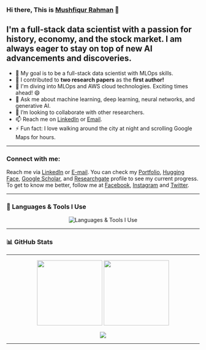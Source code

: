 ### Hi there, This is [Mushfiqur Rahman][website] 👋

## I'm a full-stack data scientist with a passion for history, economy, and the stock market. I am always eager to stay on top of new AI advancements and discoveries.

- 🏁 My goal is to be a full-stack data scientist with MLOps skills.
- 🔭 I contributed to **two research papers** as the **first author!**
- 🌱 I'm diving into MLOps and AWS cloud technologies. Exciting times ahead! 😄
- 💬 Ask me about machine learning, deep learning, neural networks, and generative AI.
- 👯 I’m looking to collaborate with other researchers.
- 📫 Reach me on [LinkedIn][linkedin] or [Email](mailto:mushfiqur.rahman.robin@gmail.com).
- ⚡ Fun fact: I love walking around the city at night and scrolling Google Maps for hours.
---

### Connect with me:

Reach me via [LinkedIn][linkedin] or [E-mail](mailto:mushfiqur.rahman.robin@gmail.com). You can check my [Portfolio][website], [Hugging Face][huggingface], [Google Scholar][googlescholar], and [Researchgate][researchgate] profile to see my current progress. To get to know me better, follow me at [Facebook][facebook], [Instagram][instagram] and [Twitter][twitter].

---

### 🧰 Languages & Tools I Use

<p align="center">
  <img src="./generated/metrics.tools.svg" alt="Languages & Tools I Use" />
</p>

---



### 📊 GitHub Stats
---

<p align="center"> <img src="https://github-readme-stats.vercel.app/api?username=Mushfiqur-Rahman-Robin&show_icons=true&theme=radical&count_private=true" height="170"/> 
<img src="https://github-readme-stats.vercel.app/api/top-langs/?username=Mushfiqur-Rahman-Robin&layout=compact&theme=radical" height="170"/> </p> <p align="center"> <img src="https://komarev.com/ghpvc/?username=Mushfiqur-Rahman-Robin&label=Profile%20Views&style=flat" /> </p>

---


[website]: https://mushfiqur-rahman-robin.github.io/
[twitter]: https://twitter.com/MushfiqurRobin
[instagram]: https://www.instagram.com/mushfiqur._.rahman/
[linkedin]: https://www.linkedin.com/in/mushfiqur--rahman/
[researchgate]: https://www.researchgate.net/profile/Md-Rahman-1100
[facebook]: https://www.facebook.com/mushfiqur.rahman.78/
[googlescholar]: https://scholar.google.com/citations?user=2-Z5fHgAAAAJ
[huggingface]: https://huggingface.co/mushfiqurrobin
